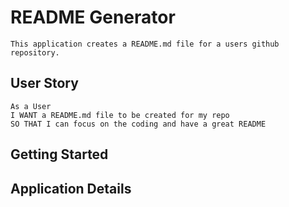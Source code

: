 # README Generator

```
This application creates a README.md file for a users github repository.
```

## User Story

```
As a User
I WANT a README.md file to be created for my repo
SO THAT I can focus on the coding and have a great README
```

## Getting Started



## Application Details

